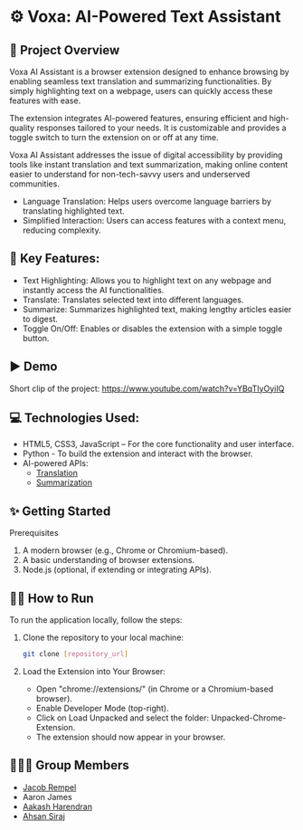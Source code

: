 # ⚙️ Voxa: AI-Powered Text Assistant

## 🔎 Project Overview
Voxa AI Assistant is a browser extension designed to enhance browsing by enabling seamless text translation and summarizing functionalities. By simply highlighting text on a webpage, users can quickly access these features with ease. 

The extension integrates AI-powered features, ensuring efficient and high-quality responses tailored to your needs. It is customizable and provides a toggle switch to turn the extension on or off at any time.

Voxa AI Assistant addresses the issue of digital accessibility by providing tools like instant translation and text summarization, making online content easier to understand for non-tech-savvy users and underserved communities.
  - Language Translation: Helps users overcome language barriers by translating highlighted text.
  - Simplified Interaction: Users can access features with a context menu, reducing complexity.

## 🔑 Key Features:
  -  Text Highlighting: Allows you to highlight text on any webpage and instantly access the AI functionalities.
  -  Translate: Translates selected text into different languages.
  -  Summarize: Summarizes highlighted text, making lengthy articles easier to digest.
  -  Toggle On/Off: Enables or disables the extension with a simple toggle button.

## ▶️ Demo
Short clip of the project: https://www.youtube.com/watch?v=YBqTIyOyiIQ

## 💻 Technologies Used:
  - HTML5, CSS3, JavaScript – For the core functionality and user interface.
  - Python - To build the extension and interact with the browser.
  - AI-powered APIs:
    - [Translation](https://huggingface.co/facebook/nllb-200-distilled-600M)
    - [Summarization](https://huggingface.co/facebook/bart-large-cnn)
   
## ✨ Getting Started
Prerequisites
1. A modern browser (e.g., Chrome or Chromium-based).
2. A basic understanding of browser extensions.
3. Node.js (optional, if extending or integrating APIs).

## 🏃‍♂️ How to Run

To run the application locally, follow the steps:

1. Clone the repository to your local machine:

    ```bash
    git clone [repository_url]
    ```
2. Load the Extension into Your Browser:
    - Open "chrome://extensions/" (in Chrome or a Chromium-based browser).
    - Enable Developer Mode (top-right).
    - Click on Load Unpacked and select the folder: Unpacked-Chrome-Extension.
    - The extension should now appear in your browser.
   
## 🧑‍🤝‍🧑 Group Members
  - [Jacob Rempel](https://www.linkedin.com/in/jacob-rempel/)
  - Aaron James
  - [Aakash Harendran](https://www.linkedin.com/in/aakashharen/)
  - [Ahsan Siraj](https://www.linkedin.com/in/ahsan-siraj-27577924b/)
